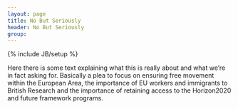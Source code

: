 ```yaml
---
layout: page
title: No But Seriously
header: No But Seriously
group: 
---
```

{% include JB/setup %}

Here there is some text explaining what this is really about and what we’re in fact asking for. Basically a plea to focus on ensuring free movement within the European Area, the importance of EU workers and immigrants to British Research and the importance of retaining access to the Horizon2020 and future framework programs.

